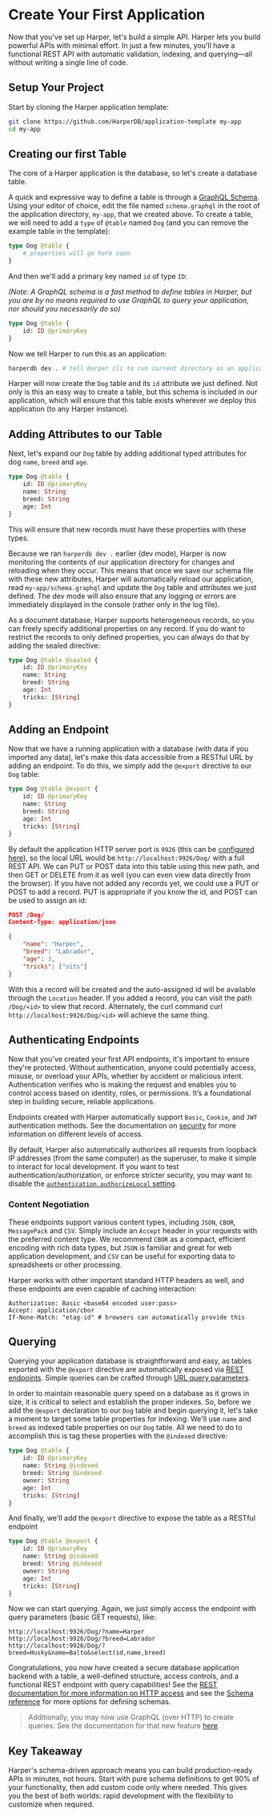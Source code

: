 # Create Your First Application

Now that you've set up Harper, let's build a simple API. Harper lets you build powerful APIs with minimal effort. In just a few minutes, you'll have a functional REST API with automatic validation, indexing, and querying—all without writing a single line of code.

## Setup Your Project

Start by cloning the Harper application template:

```bash
git clone https://github.com/HarperDB/application-template my-app
cd my-app
```

## Creating our first Table

The core of a Harper application is the database, so let's create a database table.

A quick and expressive way to define a table is through a [GraphQL Schema](https://graphql.org/learn/schema). Using your editor of choice, edit the file named `schema.graphql` in the root of the application directory, `my-app`, that we created above. To create a table, we will need to add a `type` of `@table` named `Dog` (and you can remove the example table in the template):

```graphql
type Dog @table {
	# properties will go here soon
}
```

And then we'll add a primary key named `id` of type `ID`:

_(Note: A GraphQL schema is a fast method to define tables in Harper, but you are by no means required to use GraphQL to query your application, nor should you necessarily do so)_

```graphql
type Dog @table {
	id: ID @primaryKey
}
```

Now we tell Harper to run this as an application:

```bash
harperdb dev . # tell Harper cli to run current directory as an application in dev mode
```

Harper will now create the `Dog` table and its `id` attribute we just defined. Not only is this an easy way to create a table, but this schema is included in our application, which will ensure that this table exists wherever we deploy this application (to any Harper instance).

## Adding Attributes to our Table

Next, let's expand our `Dog` table by adding additional typed attributes for dog `name`, `breed` and `age`.

```graphql
type Dog @table {
	id: ID @primaryKey
	name: String
	breed: String
	age: Int
}
```

This will ensure that new records must have these properties with these types.

Because we ran `harperdb dev .` earlier (dev mode), Harper is now monitoring the contents of our application directory for changes and reloading when they occur. This means that once we save our schema file with these new attributes, Harper will automatically reload our application, read `my-app/schema.graphql` and update the `Dog` table and attributes we just defined. The dev mode will also ensure that any logging or errors are immediately displayed in the console (rather only in the log file).

As a document database, Harper supports heterogeneous records, so you can freely specify additional properties on any record. If you do want to restrict the records to only defined properties, you can always do that by adding the sealed directive:

```graphql
type Dog @table @sealed {
	id: ID @primaryKey
	name: String
	breed: String
	age: Int
	tricks: [String]
}
```

## Adding an Endpoint

Now that we have a running application with a database (with data if you imported any data), let's make this data accessible from a RESTful URL by adding an endpoint. To do this, we simply add the `@export` directive to our `Dog` table:

```graphql
type Dog @table @export {
	id: ID @primaryKey
	name: String
	breed: String
	age: Int
	tricks: [String]
}
```

By default the application HTTP server port is `9926` (this can be [configured here](../deployments/configuration.md#http)), so the local URL would be `http://localhost:9926/Dog/` with a full REST API. We can PUT or POST data into this table using this new path, and then GET or DELETE from it as well (you can even view data directly from the browser). If you have not added any records yet, we could use a PUT or POST to add a record. PUT is appropriate if you know the id, and POST can be used to assign an id:

```json
POST /Dog/
Content-Type: application/json

{
	"name": "Harper",
	"breed": "Labrador",
	"age": 3,
	"tricks": ["sits"]
}
```

With this a record will be created and the auto-assigned id will be available through the `Location` header. If you added a record, you can visit the path `/Dog/<id>` to view that record. Alternately, the curl command curl `http://localhost:9926/Dog/<id>` will achieve the same thing.

## Authenticating Endpoints

Now that you've created your first API endpoints, it's important to ensure they're protected. Without authentication, anyone could potentially access, misuse, or overload your APIs, whether by accident or malicious intent. Authentication verifies who is making the request and enables you to control access based on identity, roles, or permissions. It’s a foundational step in building secure, reliable applications.

Endpoints created with Harper automatically support `Basic`, `Cookie`, and `JWT` authentication methods. See the documentation on [security](../developers/security/) for more information on different levels of access.

By default, Harper also automatically authorizes all requests from loopback IP addresses (from the same computer) as the superuser, to make it simple to interact for local development. If you want to test authentication/authorization, or enforce stricter security, you may want to disable the [`authentication.authorizeLocal` setting](../deployments/configuration.md#authentication).

### Content Negotiation

These endpoints support various content types, including `JSON`, `CBOR`, `MessagePack` and `CSV`. Simply include an `Accept` header in your requests with the preferred content type. We recommend `CBOR` as a compact, efficient encoding with rich data types, but `JSON` is familiar and great for web application development, and `CSV` can be useful for exporting data to spreadsheets or other processing.

Harper works with other important standard HTTP headers as well, and these endpoints are even capable of caching interaction:

```
Authorization: Basic <base64 encoded user:pass>
Accept: application/cbor
If-None-Match: "etag-id" # browsers can automatically provide this
```

## Querying

Querying your application database is straightforward and easy, as tables exported with the `@export` directive are automatically exposed via [REST endpoints](../developers/rest.md). Simple queries can be crafted through [URL query parameters](https://en.wikipedia.org/wiki/Query_string).

In order to maintain reasonable query speed on a database as it grows in size, it is critical to select and establish the proper indexes. So, before we add the `@export` declaration to our `Dog` table and begin querying it, let's take a moment to target some table properties for indexing. We'll use `name` and `breed` as indexed table properties on our `Dog` table. All we need to do to accomplish this is tag these properties with the `@indexed` directive:

```graphql
type Dog @table {
	id: ID @primaryKey
	name: String @indexed
	breed: String @indexed
	owner: String
	age: Int
	tricks: [String]
}
```

And finally, we'll add the `@export` directive to expose the table as a RESTful endpoint

```graphql
type Dog @table @export {
	id: ID @primaryKey
	name: String @indexed
	breed: String @indexed
	owner: String
	age: Int
	tricks: [String]
}
```

Now we can start querying. Again, we just simply access the endpoint with query parameters (basic GET requests), like:

```
http://localhost:9926/Dog/?name=Harper
http://localhost:9926/Dog/?breed=Labrador
http://localhost:9926/Dog/?breed=Husky&name=Balto&select(id,name,breed)
```

Congratulations, you now have created a secure database application backend with a table, a well-defined structure, access controls, and a functional REST endpoint with query capabilities! See the [REST documentation for more information on HTTP access](../developers/rest.md) and see the [Schema reference](../developers/applications/defining-schemas.md) for more options for defining schemas.

> Additionally, you may now use GraphQL (over HTTP) to create queries. See the documentation for that new feature [here](../technical-details/reference/graphql.md).

## Key Takeaway

Harper's schema-driven approach means you can build production-ready APIs in minutes, not hours. Start with pure schema definitions to get 90% of your functionality, then add custom code only where needed. This gives you the best of both worlds: rapid development with the flexibility to customize when required.
